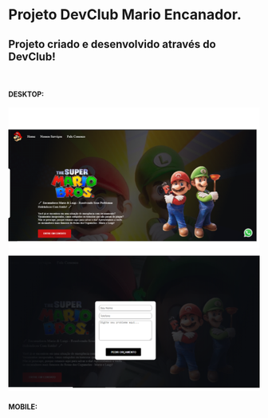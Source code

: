 <h1>Projeto DevClub Mario Encanador.</h1>

<h2>Projeto criado e desenvolvido através do DevClub!</h2>
<br>
<h4>DESKTOP:</h4>
<img width:200px  src="https://github.com/SamuelDias91/Projeto-Mario-Encanador-DevClub/blob/master/img/Mario-Desktop.png?raw=true"/>
<img src="https://github.com/SamuelDias91/Projeto-Mario-Encanador-DevClub/blob/master/img/Mario-Desktop2.png?raw=true"/>
<br>
<h4>MOBILE:</h4>

